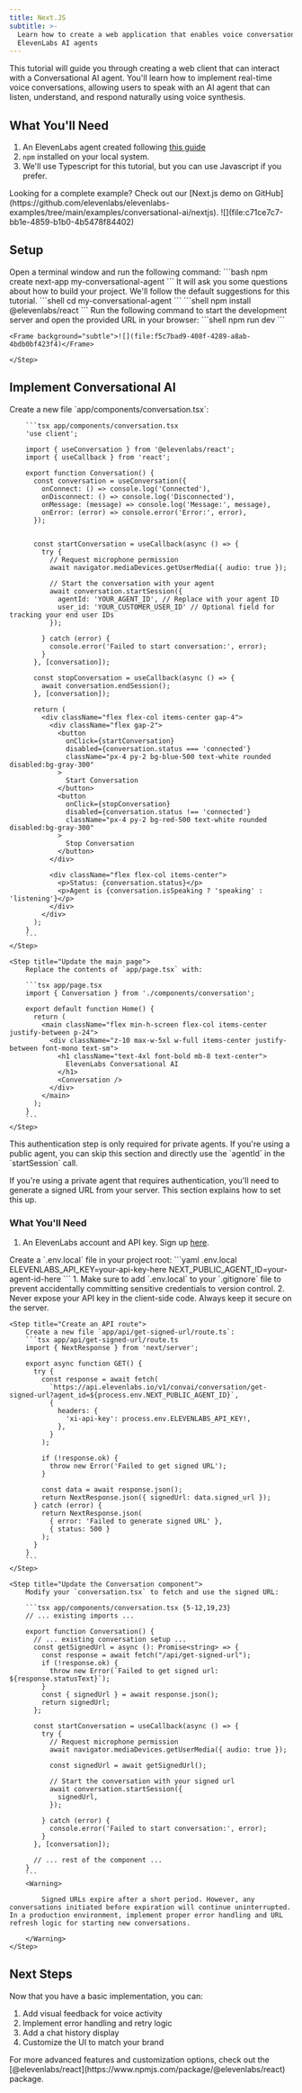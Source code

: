 ```yaml
---
title: Next.JS
subtitle: >-
  Learn how to create a web application that enables voice conversations with
  ElevenLabs AI agents
---
```


This tutorial will guide you through creating a web client that can interact with a Conversational AI agent. You'll learn how to implement real-time voice conversations, allowing users to speak with an AI agent that can listen, understand, and respond naturally using voice synthesis.

## What You'll Need

1. An ElevenLabs agent created following [this guide](/docs/conversational-ai/quickstart)
2. `npm` installed on your local system.
3. We'll use Typescript for this tutorial, but you can use Javascript if you prefer.

<Note>
  Looking for a complete example? Check out our [Next.js demo on
  GitHub](https://github.com/elevenlabs/elevenlabs-examples/tree/main/examples/conversational-ai/nextjs).
</Note>

<Frame background="subtle">![](file:c71ce7c7-bb1e-4859-b1b0-4b5478f84402)</Frame>

## Setup

<Steps>
    <Step title="Create a new Next.js project">
        Open a terminal window and run the following command:
        ```bash
        npm create next-app my-conversational-agent
        ```
        It will ask you some questions about how to build your project. We'll follow the default suggestions for this tutorial.
    </Step>
    <Step title="Navigate to project directory">
        ```shell
        cd my-conversational-agent
        ```
    </Step>
    <Step title="Install the ElevenLabs dependency">
        ```shell
        npm install @elevenlabs/react
        ```
    </Step>
    <Step title="Test the setup">
        Run the following command to start the development server and open the provided URL in your browser:
        ```shell
        npm run dev
        ```

    <Frame background="subtle">![](file:f5c7bad9-408f-4289-a8ab-4bdb0bf423f4)</Frame>

    </Step>

</Steps>

## Implement Conversational AI

<Steps>
    <Step title="Create the conversation component">
        Create a new file `app/components/conversation.tsx`:

        ```tsx app/components/conversation.tsx
        'use client';

        import { useConversation } from '@elevenlabs/react';
        import { useCallback } from 'react';

        export function Conversation() {
          const conversation = useConversation({
            onConnect: () => console.log('Connected'),
            onDisconnect: () => console.log('Disconnected'),
            onMessage: (message) => console.log('Message:', message),
            onError: (error) => console.error('Error:', error),
          });


          const startConversation = useCallback(async () => {
            try {
              // Request microphone permission
              await navigator.mediaDevices.getUserMedia({ audio: true });

              // Start the conversation with your agent
              await conversation.startSession({
                agentId: 'YOUR_AGENT_ID', // Replace with your agent ID
                user_id: 'YOUR_CUSTOMER_USER_ID' // Optional field for tracking your end user IDs
              });

            } catch (error) {
              console.error('Failed to start conversation:', error);
            }
          }, [conversation]);

          const stopConversation = useCallback(async () => {
            await conversation.endSession();
          }, [conversation]);

          return (
            <div className="flex flex-col items-center gap-4">
              <div className="flex gap-2">
                <button
                  onClick={startConversation}
                  disabled={conversation.status === 'connected'}
                  className="px-4 py-2 bg-blue-500 text-white rounded disabled:bg-gray-300"
                >
                  Start Conversation
                </button>
                <button
                  onClick={stopConversation}
                  disabled={conversation.status !== 'connected'}
                  className="px-4 py-2 bg-red-500 text-white rounded disabled:bg-gray-300"
                >
                  Stop Conversation
                </button>
              </div>

              <div className="flex flex-col items-center">
                <p>Status: {conversation.status}</p>
                <p>Agent is {conversation.isSpeaking ? 'speaking' : 'listening'}</p>
              </div>
            </div>
          );
        }
        ```
    </Step>

    <Step title="Update the main page">
        Replace the contents of `app/page.tsx` with:

        ```tsx app/page.tsx
        import { Conversation } from './components/conversation';

        export default function Home() {
          return (
            <main className="flex min-h-screen flex-col items-center justify-between p-24">
              <div className="z-10 max-w-5xl w-full items-center justify-between font-mono text-sm">
                <h1 className="text-4xl font-bold mb-8 text-center">
                  ElevenLabs Conversational AI
                </h1>
                <Conversation />
              </div>
            </main>
          );
        }
        ```
    </Step>

</Steps>

<Accordion title="(Optional) Authenticate the agents with a signed URL">

<Note>
  This authentication step is only required for private agents. If you're using a public agent, you
  can skip this section and directly use the `agentId` in the `startSession` call.
</Note>

If you're using a private agent that requires authentication, you'll need to generate
a signed URL from your server. This section explains how to set this up.

### What You'll Need

1. An ElevenLabs account and API key. Sign up [here](https://www.elevenlabs.io/sign-up).

<Steps>
    <Step title="Create environment variables">
        Create a `.env.local` file in your project root:
        ```yaml .env.local
        ELEVENLABS_API_KEY=your-api-key-here
        NEXT_PUBLIC_AGENT_ID=your-agent-id-here
        ```
        <Warning>
          1. Make sure to add `.env.local` to your `.gitignore` file to prevent accidentally committing sensitive credentials to version control.
          2. Never expose your API key in the client-side code. Always keep it secure on the server.
        </Warning>
    </Step>

    <Step title="Create an API route">
        Create a new file `app/api/get-signed-url/route.ts`:
        ```tsx app/api/get-signed-url/route.ts
        import { NextResponse } from 'next/server';

        export async function GET() {
          try {
            const response = await fetch(
              `https://api.elevenlabs.io/v1/convai/conversation/get-signed-url?agent_id=${process.env.NEXT_PUBLIC_AGENT_ID}`,
              {
                headers: {
                  'xi-api-key': process.env.ELEVENLABS_API_KEY!,
                },
              }
            );

            if (!response.ok) {
              throw new Error('Failed to get signed URL');
            }

            const data = await response.json();
            return NextResponse.json({ signedUrl: data.signed_url });
          } catch (error) {
            return NextResponse.json(
              { error: 'Failed to generate signed URL' },
              { status: 500 }
            );
          }
        }
        ```
    </Step>

    <Step title="Update the Conversation component">
        Modify your `conversation.tsx` to fetch and use the signed URL:

        ```tsx app/components/conversation.tsx {5-12,19,23}
        // ... existing imports ...

        export function Conversation() {
          // ... existing conversation setup ...
          const getSignedUrl = async (): Promise<string> => {
            const response = await fetch("/api/get-signed-url");
            if (!response.ok) {
              throw new Error(`Failed to get signed url: ${response.statusText}`);
            }
            const { signedUrl } = await response.json();
            return signedUrl;
          };

          const startConversation = useCallback(async () => {
            try {
              // Request microphone permission
              await navigator.mediaDevices.getUserMedia({ audio: true });

              const signedUrl = await getSignedUrl();

              // Start the conversation with your signed url
              await conversation.startSession({
                signedUrl,
              });

            } catch (error) {
              console.error('Failed to start conversation:', error);
            }
          }, [conversation]);

          // ... rest of the component ...
        }
        ```
        <Warning>

            Signed URLs expire after a short period. However, any conversations initiated before expiration will continue uninterrupted. In a production environment, implement proper error handling and URL refresh logic for starting new conversations.

        </Warning>
    </Step>

</Steps>

</Accordion>

## Next Steps

Now that you have a basic implementation, you can:

1. Add visual feedback for voice activity
2. Implement error handling and retry logic
3. Add a chat history display
4. Customize the UI to match your brand

<Info>
  For more advanced features and customization options, check out the
  [@elevenlabs/react](https://www.npmjs.com/package/@elevenlabs/react) package.
</Info>
